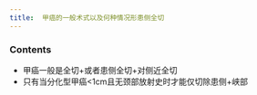 ```yaml
---
title:  甲癌的一般术式以及何种情况形患侧全切
--- 
```


### Contents
- 甲癌一般是全切+或者患侧全切+对侧近全切
- 只有当分化型甲癌<1cm且无颈部放射史时才能仅切除患侧+峡部
